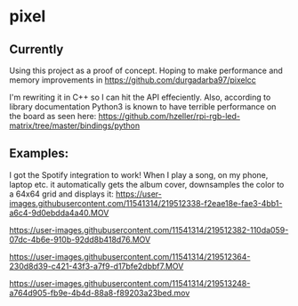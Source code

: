 # pixel

## Currently 
Using this project as a proof of concept. Hoping to make performance and memory improvements in 
https://github.com/durgadarba97/pixelcc

I'm rewriting it in C++ so I can hit the API effeciently. Also, according to library documentation 
Python3 is known to have terrible performance on the board as seen here:
https://github.com/hzeller/rpi-rgb-led-matrix/tree/master/bindings/python


## Examples:


I got the Spotify integration to work! When I play a song, on my phone, laptop etc. it automatically gets the album cover, 
downsamples the color to a 64x64 grid and displays it:
https://user-images.githubusercontent.com/11541314/219512338-f2eae18e-fae3-4bb1-a6c4-9d0ebdda4a40.MOV

https://user-images.githubusercontent.com/11541314/219512382-110da059-07dc-4b6e-910b-92dd8b418d76.MOV

https://user-images.githubusercontent.com/11541314/219512364-230d8d39-c421-43f3-a7f9-d17bfe2dbbf7.MOV

https://user-images.githubusercontent.com/11541314/219513248-a764d905-fb9e-4b4d-88a8-f89203a23bed.mov

